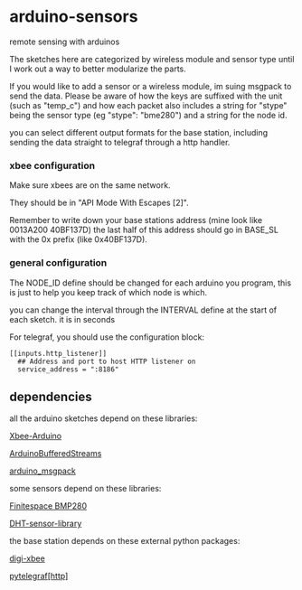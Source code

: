 # arduino-sensors
remote sensing with arduinos

The sketches here are categorized by wireless module and sensor type until I work out a way to better modularize the parts.

If you would like to add a sensor or a wireless module, im suing msgpack to send the data. Please be aware of how the keys are suffixed with the unit (such as "temp_c") and how each packet also includes a string for "stype" being the sensor type (eg "stype": "bme280") and a string for the node id.

you can select different output formats for the base station, including sending the data straight to telegraf through a http handler.

### xbee configuration
Make sure xbees are on the same network.

They should be in "API Mode With Escapes [2]".

Remember to write down your base stations address (mine look like 0013A200 40BF137D) the last half of this address should go in BASE_SL with the 0x prefix (like 0x40BF137D).

### general configuration
The NODE_ID define should be changed for each arduino you program, this is just to help you keep track of which node is which.

you can change the interval through the INTERVAL define at the start of each sketch. it is in seconds

For telegraf, you should use the configuration block:
```
[[inputs.http_listener]]
  ## Address and port to host HTTP listener on
  service_address = ":8186"
```

## dependencies

all the arduino sketches depend on these libraries:

[Xbee-Arduino](https://github.com/andrewrapp/xbee-arduino)

[ArduinoBufferedStreams](https://github.com/paulo-raca/ArduinoBufferedStreams)

[arduino_msgpack](https://github.com/HEADS-project/arduino_msgpack)

some sensors depend on these libraries:

[Finitespace BMP280](https://github.com/finitespace/BME280)

[DHT-sensor-library](https://github.com/adafruit/DHT-sensor-library)


the base station depends on these external python packages:

[digi-xbee](https://github.com/digidotcom/python-xbee)

[pytelegraf\[http\]](https://github.com/paksu/pytelegraf)
